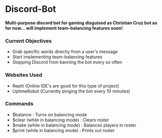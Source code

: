 # Discord-Bot
**Multi-purpose discord bot for gaming disguised as Christian Cruz bot as for now... will implement team-balancing features soon!**
### Current Objectives
* Grab specific words directly from a user's message
* Start implementing team-balancing features
* Stopping Discord from banning the bot every so often
### Websites Used
* Replit (Online IDE's are good for this type of project)
* UptimeRobot (Currently pinging the bot every 10 minutes)
### Commands
* $balance : Turns on balancing mode
* $clear (while in balancing mode) : Clears roster
* $make (while in balancing mode) : Balances players in roster
* $print (while in balancing mode) : Prints out roster
